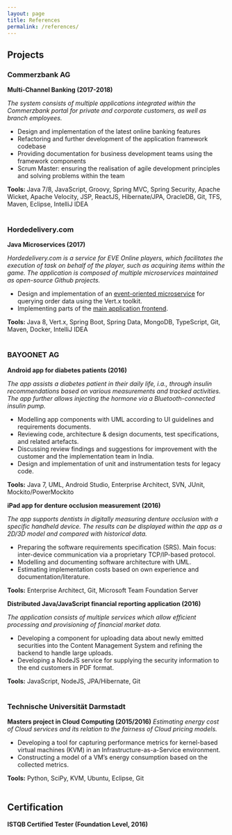 ```yaml
---
layout: page
title: References
permalink: /references/
---
```


## Projects

### Commerzbank AG

<b>Multi-Channel Banking (2017-2018)</b>

<i>The system consists of multiple applications integrated within the Commerzbank portal for private and corporate customers, as well as branch employees.</i>

* Design and implementation of the latest online banking features
* Refactoring and further development of the application framework codebase
* Providing documentation for business development teams using the framework components
* Scrum Master: ensuring the realisation of agile development principles and solving problems within the team

<b>Tools: </b>Java 7/8, JavaScript, Groovy, Spring MVC, Spring Security, Apache Wicket, Apache Velocity, JSP, ReactJS, Hibernate/JPA, OracleDB, Git, TFS, Maven, Eclipse, IntelliJ IDEA
<br/><br/>

### Hordedelivery.com

<b>Java Microservices (2017)</b>

<i>Hordedelivery.com is a service for EVE Online players, which facilitates the execution of task on behalf of the player, such as acquiring items within the game. The application is composed of multiple microservices maintained as open-source Github projects.</i>

* Design and implementation of an [event-oriented microservice](http://github.com/mawalasek/eve-order-micro) for querying order data using the Vert.x toolkit.
* Implementing parts of the [main application frontend](http://github.com/bahrmichael/eve-delivery-service).

<b>Tools: </b>Java 8, Vert.x, Spring Boot, Spring Data, MongoDB, TypeScript, Git, Maven, Docker, IntelliJ IDEA
<br/><br/>

### BAYOONET AG

<b>Android app for diabetes patients (2016)</b>

<i>The app assists a diabetes patient in their daily life, i.a., through insulin recommendations based on various measurements and tracked activities. The app further allows injecting the hormone via a Bluetooth-connected insulin pump.</i>
* Modelling app components with UML according to UI guidelines and requirements documents. 
* Reviewing code, architecture & design documents, test specifications, and related artefacts.
* Discussing review findings and suggestions for improvement with the customer and the implementation team in India.
* Design and implementation of unit and instrumentation tests for legacy code.

<b>Tools:</b> Java 7, UML, Android Studio, Enterprise Architect, SVN, JUnit, Mockito/PowerMockito

<b>iPad app for denture occlusion measurement (2016)</b>

<i>The app supports dentists in digitally measuring denture occlusion with a specific handheld device. The results can be displayed within the app as a 2D/3D model and compared with historical data.</i>
* Preparing the software requirements specification (SRS). Main focus: inter-device communication via a proprietary TCP/IP-based protocol.
* Modelling and documenting software architecture with UML.
* Estimating implementation costs based on own experience and documentation/literature.

<b>Tools:</b> Enterprise Architect, Git, Microsoft Team Foundation Server

<b>Distributed Java/JavaScript financial reporting application (2016)</b>

<i>The application consists of multiple services which allow efficient processing and provisioning of financial market data.</i> 
* Developing a component for uploading data about newly emitted securities into the Content Management System and refining the backend to handle large uploads.
* Developing a NodeJS service for supplying the security information to the end customers in PDF format.

<b>Tools:</b> JavaScript, NodeJS, JPA/Hibernate, Git
<br/><br/>

### Technische Universität Darmstadt

<b>Masters project in Cloud Computing (2015/2016)</b> 
<i>Estimating energy cost of Cloud services and its relation to the fairness of Cloud pricing models.</i>
* Developing a tool for capturing performance metrics for kernel-based virtual machines (KVM) in an Infrastructure-as-a-Service environment. 
* Constructing a model of a VM’s energy consumption based on the collected metrics. 

<b>Tools:</b> Python, SciPy, KVM, Ubuntu, Eclipse, Git
<br/><br/>

## Certification

<b>ISTQB Certified Tester (Foundation Level, 2016)</b>